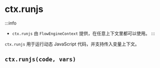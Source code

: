 # ctx.runjs

:::info
- `ctx.runjs` 由 `FlowEngineContext` 提供，在任意上下文里都可以使用。
:::

`ctx.runjs` 用于运行动态 JavaScript 代码，并支持传入变量上下文。

## `ctx.runjs(code, vars)`

<code src="./shuffle.tsx"></code>

<code src="./echarts.tsx"></code>
